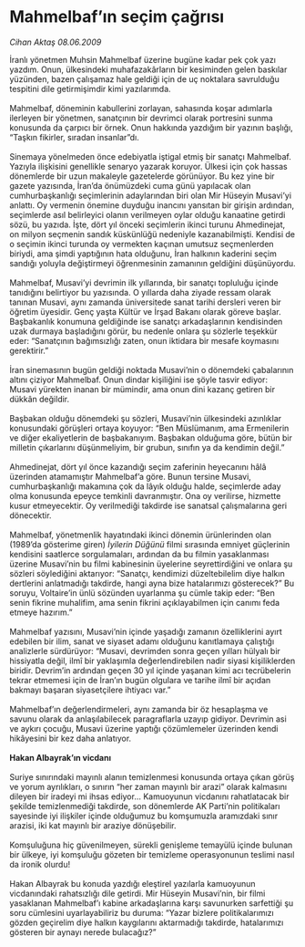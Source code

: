 # Mahmelbaf’ın seçim çağrısı

*Cihan Aktaş 08.06.2009*

<div class="taraf_structure_2col_1zq">
<div class="margen_n">



 <p>İranlı yönetmen Muhsin Mahmelbaf üzerine bugüne kadar pek çok yazı yazdım. Onun, ülkesindeki muhafazakârların bir kesiminden gelen baskılar yüzünden, bazen çalışamaz hale geldiği için de uç noktalara savrulduğu tespitini dile getirmişimdir kimi yazılarımda. <br/><br/>Mahmelbaf, döneminin kabullerini zorlayan, sahasında koşar adımlarla ilerleyen bir yönetmen, sanatçının bir devrimci olarak portresini sunma konusunda da çarpıcı bir örnek. Onun hakkında yazdığım bir yazının başlığı, “Taşkın fikirler, sıradan insanlar”dı. <br/><br/>Sinemaya yönelmeden önce edebiyatla iştigal etmiş bir sanatçı Mahmelbaf. Yazıyla ilişkisini genellikle senaryo yazarak koruyor. Ülkesi için çok hassas dönemlerde bir uzun makaleyle gazetelerde görünüyor. Bu kez yine bir gazete yazısında, İran’da önümüzdeki cuma günü yapılacak olan cumhurbaşkanlığı seçimlerinin adaylarından biri olan Mir Hüseyin Musavi’yi anlattı. Oy vermenin önemine duyduğu inancını yansıtan bir girişin ardından, seçimlerde asıl belirleyici olanın verilmeyen oylar olduğu kanaatine getirdi sözü, bu yazıda. İşte, dört yıl önceki seçimlerin ikinci turunu Ahmedinejat, on milyon seçmenin sandık küskünlüğü nedeniyle kazanabilmişti. Kendisi de o seçimin ikinci turunda oy vermekten kaçınan umutsuz seçmenlerden biriydi, ama şimdi yaptığının hata olduğunu, İran halkının kaderini seçim sandığı yoluyla değiştirmeyi öğrenmesinin zamanının geldiğini düşünüyordu. <br/><br/>Mahmelbaf, Musavi’yi devrimin ilk yıllarında, bir sanatçı topluluğu içinde tanıdığını belirtiyor bu yazısında. O yıllarda daha ziyade ressam olarak tanınan Musavi, aynı zamanda üniversitede sanat tarihi dersleri veren bir öğretim üyesidir. Genç yaşta Kültür ve İrşad Bakanı olarak göreve başlar. Başbakanlık konumuna geldiğinde ise sanatçı arkadaşlarının kendisinden uzak durmaya başladığını görür, bu nedenle onlara şu sözlerle teşekkür eder: “Sanatçının bağımsızlığı zaten, onun iktidara bir mesafe koymasını gerektirir.” <br/><br/>İran sinemasının bugün geldiği noktada Musavi’nin o dönemdeki çabalarının altını çiziyor Mahmelbaf. Onun dindar kişiliğini ise şöyle tasvir ediyor: Musavi yürekten inanan bir mümindir, ama onun dini kazanç getiren bir dükkân değildir. <br/><br/>Başbakan olduğu dönemdeki şu sözleri, Musavi’nin ülkesindeki azınlıklar konusundaki görüşleri ortaya koyuyor: “Ben Müslümanım, ama Ermenilerin ve diğer ekaliyetlerin de başbakanıyım. Başbakan olduğuma göre, bütün bir milletin çıkarlarını düşünmeliyim, bir grubun, sınıfın ya da kendimin değil.” <br/><br/>Ahmedinejat, dört yıl önce kazandığı seçim zaferinin heyecanını hâlâ üzerinden atamamıştır Mahmelbaf’a göre. Bunun tersine Musavi, cumhurbaşkanlığı makamına çok da lâyık olduğu halde, seçimlerde aday olma konusunda epeyce temkinli davranmıştır. Ona oy verilirse, hizmette kusur etmeyecektir. Oy verilmediği takdirde ise sanatsal çalışmalarına geri dönecektir. <br/><br/>Mahmelbaf, yönetmenlik hayatındaki ikinci dönemin ürünlerinden olan (1989’da gösterime giren) <i>İyilerin Düğünü</i> filmi sırasında emniyet güçlerinin kendisini saatlerce sorgulamaları, ardından da bu filmin yasaklanması üzerine Musavi’nin bu filmi kabinesinin üyelerine seyrettirdiğini ve onlara şu sözleri söylediğini aktarıyor: “Sanatçı, kendimizi düzeltebilelim diye halkın dertlerini anlatmadığı takdirde, hangi ayna bize hatalarımızı gösterecek?” Bu soruyu, Voltaire’in ünlü sözünden uyarlanma şu cümle takip eder: “Ben senin fikrine muhalifim, ama senin fikrini açıklayabilmen için canımı feda etmeye hazırım.” <br/><br/>Mahmelbaf yazısını, Musavi’nin içinde yaşadığı zamanın özelliklerini ayırt edebilen bir ilim, sanat ve siyaset adamı olduğunu kanıtlamaya çalıştığı analizlerle sürdürüyor: “Musavi, devrimden sonra geçen yılları hülyalı bir hissiyatla değil, ilmî bir yaklaşımla değerlendirebilen nadir siyasi kişiliklerden biridir. Devrim’in ardından geçen 30 yıl içinde yaşanan kimi acı tecrübelerin tekrar etmemesi için de İran’ın bugün olgulara ve tarihe ilmî bir açıdan bakmayı başaran siyasetçilere ihtiyacı var.” <br/><br/>Mahmelbaf’ın değerlendirmeleri, aynı zamanda bir öz hesaplaşma ve savunu olarak da anlaşılabilecek paragraflarla uzayıp gidiyor. Devrimin asi ve aykırı çocuğu, Musavi üzerine yaptığı çözümlemeler üzerinden kendi hikâyesini bir kez daha anlatıyor.<b> <br/><br/>Hakan Albayrak’ın vicdanı </b><br/><br/>Suriye sınırındaki mayınlı alanın temizlenmesi konusunda ortaya çıkan görüş ve yorum ayrılıkları, o sınırın “her zaman mayınlı bir arazi” olarak kalmasını dileyen bir iradeyi mi ihsas ediyor... Kamuoyunun vicdanını rahatlatacak bir şekilde temizlenmediği takdirde, son dönemlerde AK Parti’nin politikaları sayesinde iyi ilişkiler içinde olduğumuz bu komşumuzla aramızdaki sınır arazisi, iki kat mayınlı bir araziye dönüşebilir. <br/><br/>Komşuluğuna hiç güvenilmeyen, sürekli genişleme temayülü içinde bulunan bir ülkeye, iyi komşuluğu gözeten bir temizleme operasyonunun teslimi nasıl da ironik olurdu! <br/><br/>Hakan Albayrak bu konuda yazdığı eleştirel yazılarla kamuoyunun vicdanındaki rahatsızlığı dile getirdi. Mir Hüseyin Musavi’nin, bir filmi yasaklanan Mahmelbaf’ı kabine arkadaşlarına karşı savunurken sarfettiği şu soru cümlesini uyarlayabiliriz bu duruma: “Yazar bizlere politikalarımızı gözden geçirelim diye halkın kaygılarını aktarmadığı takdirde, hatalarımızı gösteren bir aynayı nerede bulacağız?”</p>
<br/>
<br/>
<br/>



<br/>


<div id="taraf_not">
</div>

</div>


</div>
